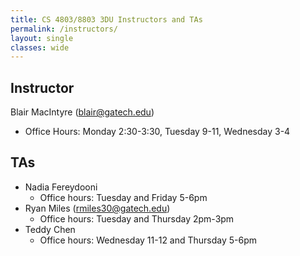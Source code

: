 ```yaml
---
title: CS 4803/8803 3DU Instructors and TAs
permalink: /instructors/
layout: single
classes: wide
---
```


## Instructor

Blair MacIntyre (blair@gatech.edu)
- Office Hours: Monday 2:30-3:30, Tuesday 9-11, Wednesday 3-4

## TAs
- Nadia Fereydooni 
  - Office hours: Tuesday and Friday 5-6pm
- Ryan Miles (rmiles30@gatech.edu)
  - Office hours: Tuesday and Thursday 2pm-3pm
- Teddy Chen
  - Office hours: Wednesday 11-12 and Thursday 5-6pm
  
